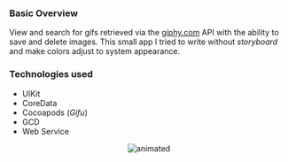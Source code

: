 ### Basic Overview
View and search for gifs retrieved via the [giphy.com](https://giphy.com/) API with the ability to save and delete images.
This small app I tried to write without *storyboard* and make colors adjust to system appearance.

### Technologies used
- UIKit
- CoreData
- Cocoapods (*Gifu*)
- GCD
- Web Service


<p align="center">
	<img src="./SuperLargeGif.gif" alt="animated" />
</p>

